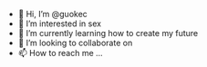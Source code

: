 - 👋 Hi, I’m @guokec
- 👀 I’m interested in sex
- 🌱 I’m currently learning how to create my future
- 💞️ I’m looking to collaborate on
- 📫 How to reach me ...

<!---
guokec/guokec is a ✨ special ✨ repository because its `README.md` (this file) appears on your GitHub profile.
You can click the Preview link to take a look at your changes.
--->
